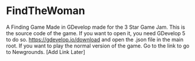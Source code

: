 # FindTheWoman
A Finding Game Made in GDevelop made for the 3 Star Game Jam.
This is the source code of the game. If you want to open it, you need GDevelop 5 to do so. https://gdevelop.io/download and open the .json file in the main root.
If you want to play the normal version of the game. Go to the link to go to Newgrounds. [Add Link Later]
